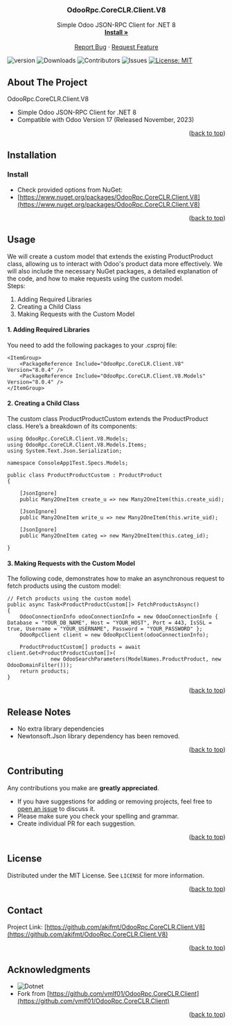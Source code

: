 <a name="readme-top"></a>

<br />
<div align="center">
  
  <h3 align="center">OdooRpc.CoreCLR.Client.V8</h3>

  <p align="center">
    Simple Odoo JSON-RPC Client for .NET 8
    <br />
        <a href="#installation"><strong>Install »</strong></a>
    <br />
    <br />
    <a href="https://github.com/akifmt/OdooRpc.CoreCLR.Client.V8/issues">Report Bug</a>
    ·
    <a href="https://github.com/akifmt/OdooRpc.CoreCLR.Client.V8/issues">Request Feature</a>
  </p>
</div>

![version](https://img.shields.io/github/v/release/akifmt/OdooRpc.CoreCLR.Client.V8?color=blue)
![Downloads](https://img.shields.io/github/downloads/akifmt/OdooRpc.CoreCLR.Client.V8/total) ![Contributors](https://img.shields.io/github/contributors/akifmt/OdooRpc.CoreCLR.Client.V8?color=dark-green) ![Issues](https://img.shields.io/github/issues/akifmt/OdooRpc.CoreCLR.Client.V8) [![License: MIT](https://img.shields.io/badge/License-MIT-blue.svg)]()

<!-- ABOUT THE PROJECT -->
## About The Project

OdooRpc.CoreCLR.Client.V8
* Simple Odoo JSON-RPC Client for .NET 8
* Compatible with Odoo Version 17 (Released November, 2023)

<p align="right">(<a href="#readme-top">back to top</a>)</p>

## Installation
<a name="installation"></a>

### Install
  - Check provided options from NuGet:
  - [https://www.nuget.org/packages/OdooRpc.CoreCLR.Client.V8](https://www.nuget.org/packages/OdooRpc.CoreCLR.Client.V8) 

<p align="right">(<a href="#readme-top">back to top</a>)</p>


## Usage
<a name="usage"></a>
We will create a custom model that extends the existing ProductProduct class, allowing us to interact with Odoo's product data more effectively. We will also include the necessary NuGet packages, a detailed explanation of the code, and how to make requests using the custom model.  
Steps:  
1. Adding Required Libraries
2. Creating a Child Class
3. Making Requests with the Custom Model

#### 1. Adding Required Libraries
You need to add the following packages to your .csproj file:
```
<ItemGroup>
    <PackageReference Include="OdooRpc.CoreCLR.Client.V8" Version="8.0.4" />
    <PackageReference Include="OdooRpc.CoreCLR.Client.V8.Models" Version="8.0.4" />
</ItemGroup>
```

#### 2. Creating a Child Class
The custom class ProductProductCustom extends the ProductProduct class. Here’s a breakdown of its components:
```
using OdooRpc.CoreCLR.Client.V8.Models;
using OdooRpc.CoreCLR.Client.V8.Models.Items;
using System.Text.Json.Serialization;

namespace ConsoleApp1Test.Specs.Models;

public class ProductProductCustom : ProductProduct
{

    [JsonIgnore]
    public Many2OneItem create_u => new Many2OneItem(this.create_uid);

    [JsonIgnore]
    public Many2OneItem write_u => new Many2OneItem(this.write_uid);

    [JsonIgnore]
    public Many2OneItem categ => new Many2OneItem(this.categ_id);

}
```

#### 3. Making Requests with the Custom Model
The following code, demonstrates how to make an asynchronous request to fetch products using the custom model:
```
// Fetch products using the custom model
public async Task<ProductProductCustom[]> FetchProductsAsync()
{
    OdooConnectionInfo odooConnectionInfo = new OdooConnectionInfo { Database = "YOUR_DB_NAME", Host = "YOUR_HOST", Port = 443, IsSSL = true, Username = "YOUR_USERNAME", Password = "YOUR_PASSWORD" };
    OdooRpcClient client = new OdooRpcClient(odooConnectionInfo);

    ProductProductCustom[] products = await client.Get<ProductProductCustom[]>(
              new OdooSearchParameters(ModelNames.ProductProduct, new OdooDomainFilter()));
    return products;
}
```

<p align="right">(<a href="#readme-top">back to top</a>)</p>

<!-- RELEASE NOTES -->
## Release Notes

* No extra library dependencies
* Newtonsoft.Json library dependency has been removed.

<p align="right">(<a href="#readme-top">back to top</a>)</p>

<!-- CONTRIBUTING -->
## Contributing

Any contributions you make are **greatly appreciated**.
* If you have suggestions for adding or removing projects, feel free to [open an issue](https://github.com/akifmt/OdooRpc.CoreCLR.Client.V8/issues/new) to discuss it.
* Please make sure you check your spelling and grammar.
* Create individual PR for each suggestion.

<p align="right">(<a href="#readme-top">back to top</a>)</p>

<!-- LICENSE -->
## License

Distributed under the MIT License. See `LICENSE` for more information.

<p align="right">(<a href="#readme-top">back to top</a>)</p>

<!-- CONTACT -->
## Contact

Project Link: [https://github.com/akifmt/OdooRpc.CoreCLR.Client.V8](https://github.com/akifmt/OdooRpc.CoreCLR.Client.V8)

<p align="right">(<a href="#readme-top">back to top</a>)</p>

<!-- ACKNOWLEDGMENTS -->
## Acknowledgments

* ![Dotnet](https://img.shields.io/badge/-.NET%208.0-blueviolet?logo=dotnet)
* Fork from [https://github.com/vmlf01/OdooRpc.CoreCLR.Client](https://github.com/vmlf01/OdooRpc.CoreCLR.Client)

<p align="right">(<a href="#readme-top">back to top</a>)</p>

